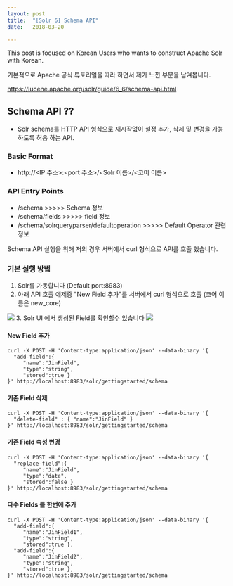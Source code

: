 ```yaml
---
layout: post
title:  "[Solr 6] Schema API"
date:   2018-03-20

---
```


This post is focused on Korean Users who wants to construct Apache Solr with Korean.

기본적으로 Apache 공식 튜토리얼을 따라 하면서 제가 느낀 부분을 남겨봅니다.

https://lucene.apache.org/solr/guide/6_6/schema-api.html


## Schema API ??

+ Solr schema를 HTTP API 형식으로 재시작없이 설정 추가, 삭제 및 변경을 가능하도록 허용 하는 API.

### Basic Format

+ http://<IP 주소>:<port 주소>/<Solr 이름>/<코어 이름>

### API Entry Points

+ <Basic Format>/schema >>>>> Schema 정보  
+ <Basic Format>/schema/fields >>>>> field 정보
+ <Basic Format>/schema/solrqueryparser/defaultoperation >>>>> Default Operator 관련 정보  

Schema API 실행을 위해 저의 경우 서버에서 curl 형식으로 API를 호출 했습니다.

### 기본 실행 방법

1. Solr를 가동합니다 (Default port:8983)
2. 아래 API 호출 예제중 "New Field 추가"를 서버에서 curl 형식으로 호출 (코어 이름은 new_core)
<img src="https://cdn-images-1.medium.com/max/880/1*wYdE41drpuCugse0co8Wzw.png">
3. Solr UI 에서 생성된 Field를 확인할수 있습니다
<img src="https://cdn-images-1.medium.com/max/880/1*9gZqykQ2ur4Nng5HsRINAA.png">

#### New Field 추가
````
curl -X POST -H 'Content-type:application/json' --data-binary '{
  "add-field":{
     "name":"JinField",
     "type":"string",
     "stored":true }
}' http://localhost:8983/solr/gettingstarted/schema
````

#### 기존 Field 삭제

````
curl -X POST -H 'Content-type:application/json' --data-binary '{
  "delete-field" : { "name":"JinField" }
}' http://localhost:8983/solr/gettingstarted/schema
````

#### 기존 Field 속성 변경

````
curl -X POST -H 'Content-type:application/json' --data-binary '{
  "replace-field":{
     "name":"JinField",
     "type":"date",
     "stored":false }
}' http://localhost:8983/solr/gettingstarted/schema
````

#### 다수 Fields 를 한번에 추가

````
curl -X POST -H 'Content-type:application/json' --data-binary '{
  "add-field":{
     "name":"JinField1",
     "type":"string",
     "stored":true },
  "add-field":{
     "name":"JinField2",
     "type":"string",
     "stored":true },
}' http://localhost:8983/solr/gettingstarted/schema
````
